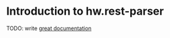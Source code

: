 # Introduction to hw.rest-parser

TODO: write [great documentation](http://jacobian.org/writing/what-to-write/)
